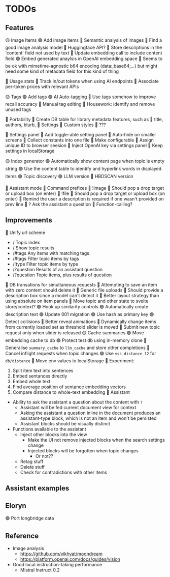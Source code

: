 
# TODOs

## Features

🟡 Image Items
  🟢 Add image items
  🔴 Semantic analysis of images
    🔴 Find a good image analysis model
      🔴 Huggingface API?
    🔴 Store descriptions in the 'content' field not used by text
    🔴 Update embedding call to include content field
    🟢 Embed generated anaylsis in OpenAI embedding space
  🔴 Seems to be ok with mimetime-agnostic b64 encoding (data:,base64;...) but
     might need some kind of metadata field for this kind of thing

🔴 Usage stats
  🔴 Track in/out tokens when using AI endpoints
  🔴 Associate per-token prices with relevant APIs

🟡 Tags
  🟢 Add tags
  🟢 AI Auto-tagging
  🔴 Use tags somehow to improve recall accuracy
  🔴 Manual tag editing
  🔴 Housework: identify and remove unused tags

🔴 Portability
  🔴 Create DB table for library metadata features, such as
    🔴 title, authors, blurb,
    🔴 Settings
    🔴 Custom styles
    🔴 ???

🔴 Settings panel
  🔴 Add toggle-able setting panel
  🔴 Auto-hide on smaller screens
  🔴 Collect constants into one file
    🔴 Make configurable
  🔴 Assign unique ID to browser seesion
  🔴 Inject OpenAI key via settings panel
  🔴 Keep settings in localStorage

🟡 Index generator
  🟢 Automatically show content page when topic is empty string
  🟢 Use the content table to identify and hyperlink words in displayed items
  🟢 Topic discovery
    🟢 LLM version
    🔴 HBDSCAN version

🔴 Assistant mode
  🔴 Command prefixes
    🔴 !image
      🔴 Should pop a drop target or upload box (on enter)
    🔴 !file <description>
      🔴 Should pop a drop target or upload box (on enter)
      🔴 Remind the user a description is required if one wasn't provided on prev line
    🔴 ? Ask the assistant a question
    🔴 Function-calling?


## Improvements

🔴 Unify url scheme
  - /                   Topic index
  - /<topic>            Show topic results
  - /#tags              Any items with matching tags
  - /<topic>#tags       Filter topic items by tags
  - /<topic>!type       Filter topic items by type
  - /?question          Results of an assistant question
  - /<topic>?question   Topic items, plus results of question           

🔴 DB transations for simultaneous requests
🔴 Attempting to save an item with zero content should delete it
🔴 Generic file uploads
  🔴 Should provide a description box since a model can't detect it
🔴 Better layout strategy than using absolute on item panels
🔴 Move topic and other state to svelte store/context?
🟢 Hook up similarity controls
🟢 Automatically create description text
🟢 Update 001 migration
  🟢 Use hash as primary key
  🟢 Detect collisions
🔴 Better reveal animations
🔴 Dynamically change items from currently loaded set as threshold slider is moved
  🔴 Submit new topic request only when slider is released
🟡 Cache summaries
  🟢 Move embedding cache to db
  🟢 Protect test db using in-memory clone
  🔴 Generalise `summary_cache` to `llm_cache` and store other completions
🔴 Cancel inflight requests when topic changes
🟢 Use `vss_distance_l2` for `db/distance`
🔴 Move env values to localStorage
🔴 Experiment:
  1. Split item text into sentences
  2. Embed sentances directly
  3. Embed whole text
  4. Find average position of sentance embedding vectors
  5. Compare distance to whole-text embedding
🔴 Assistant
  - Ability to ask the assistant a question about the content with `?`
    - Assistant will be fed current document view for context
    - Asking the assistant a question inline in the document produces an assistant-type
      block, which is not an item and won't be persisted
    - Assistant blocks should be visually distinct
  - Functions available to the assistant
    - Inject other blocks into the view
      - Make the UI not remove injected blocks when the search settings change
      - Injected blocks will be forgotten when topic changes
        - Or not??
    - Retag stuff
    - Delete stuff
    - Check for contradictions with other items


## Assistant examples


## Eloryn

🟢 Port longbridge data


## Reference

- Image analysis
  - https://github.com/vikhyat/moondream
  - https://platform.openai.com/docs/guides/vision
- Good local instruction-taking performance
  - Mistral Instruct 0.2

